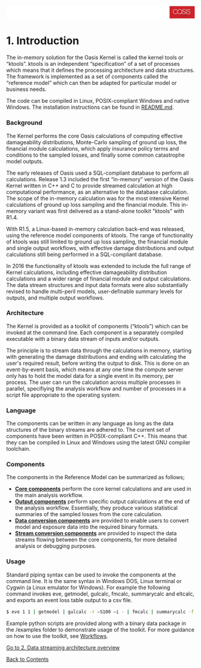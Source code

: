 ![alt text](../img/banner.jpg "banner")
# 1. Introduction
The in-memory solution for the Oasis Kernel is called the kernel tools or “ktools”. ktools is an independent “specification” of a set of processes which means that it defines the processing architecture and data structures. The framework is implemented as a set of components called the “reference model” which can then be adapted for particular model or business needs. 

The code can be compiled in Linux, POSIX-compliant Windows and native Windows. The installation instructions can be found in [README.md](../../README.md).

### Background
The Kernel performs the core Oasis calculations of computing effective damageability distributions, Monte-Carlo sampling of ground up loss, the financial module calculations, which apply insurance policy terms and conditions to the sampled losses, and finally some common catastrophe model outputs.

The early releases of Oasis used a SQL-compliant database to perform all calculations.  Release 1.3  included the first “in-memory” version of the Oasis Kernel written in C++ and C to provide streamed calculation at high computational performance, as an alternative to the database calculation. The scope of the in-memory calculation was for the most intensive Kernel calculations of ground up loss sampling and the financial module. This in-memory variant was first delivered as a stand-alone toolkit "ktools" with R1.4. 

With R1.5, a Linux-based in-memory calculation back-end was released, using the reference model components of ktools. The range of functionality of ktools was still limited to ground up loss sampling, the financial module and single output workflows, with effective damage distributions and output calculations still being performed in a SQL-compliant database.

In 2016 the functionality of ktools was extended to include the full range of Kernel calculations, including effective damageability distribution calculations and a wider range of financial module and output calculations.  The data stream structures and input data formats were also substantially revised to handle multi-peril models, user-definable summary levels for outputs, and multiple output workflows.  

### Architecture

The Kernel is provided as a toolkit of components (“ktools”) which can be invoked at the command line.  Each component is a separately compiled executable with a binary data stream of inputs and/or outputs.

The principle is to stream data through the calculations in memory, starting with generating the damage distributions and ending with calculating the user's required result, before writing the output to disk.  This is done on an event-by-event basis, which means at any one time the compute server only has to hold the model data for a single event in its memory, per process. The user can run the calculation across multiple processes in parallel, specifiying the analysis workfkow and number of processes in a script file appropriate to the operating system.

### Language

The components can be written in any language as long as the data structures of the binary streams are adhered to.  The current set of components have been written in POSIX-compliant C++.  This means that they can be compiled in Linux and Windows using the latest GNU compiler toolchain.

### Components

The components in the Reference Model can be summarized as follows;

* **[Core components](CoreComponents.md)** perform the core kernel calculations and are used in the main analysis workflow.
* **[Output components](OutputComponents.md)** perform specific output calculations at the end of the analysis workflow. Essentially, they produce various statistical summaries of the sampled losses from the core calculation.
* **[Data conversion components](InputConversionComponents.md)** are provided to enable users to convert model and exposure data into the required binary formats.
* **[Stream conversion components](StreamConversionComponents.md)** are provided to inspect the data streams flowing between the core components, for more detailed analysis or debugging purposes.
 
### Usage

Standard piping syntax can be used to invoke the components at the command line. It is the same syntax in Windows DOS, Linux terminal or Cygwin (a Linux emulator for Windows). For example the following command invokes eve, getmodel, gulcalc, fmcalc, summarycalc and eltcalc, and exports an event loss table output to a csv file.

``` sh
$ eve 1 1 | getmodel | gulcalc -r –S100 –i - | fmcalc | summarycalc -f -1 - | eltcalc > elt.csv
```

Example python scripts are provided along with a binary data package in the /examples folder to demonstrate usage of the toolkit. For more guidance on how to use the toolkit, see [Workflows](Workflows.md).

[Go to 2. Data streaming architecture overview](Overview.md)

[Back to Contents](Contents.md)
